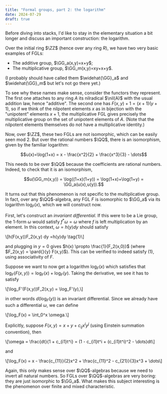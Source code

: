 ```yaml
---
title: "Formal groups, part 2: the logarithm"
date: 2024-07-29
draft: true
---
```

$\newcommand{\pard}[2]{\frac{\partial #1}{\partial #2}} \newcommand{\ZZ}{\mathbb{Z}} \newcommand{\QQ}{\mathbb{Q}} \newcommand{\GG}{\mathbb{G}} \newcommand{\FF}{\mathbb{F}} \DeclareMathOperator{\nil}{nil} \DeclareMathOperator{\Spec}{Spec} \DeclareMathOperator{\Spf}{Spf} \DeclareMathOperator{\Ab}{Ab}$Before diving into stacks, I'd like to stay in the elementary situation a bit longer and discuss an important construction: the logarithm.

Over the initial ring $\ZZ$ (hence over any ring $R$), we have two very basic examples of FGLs:

- The additive group, $\GG_a(x,y)=x+y$;
- The multiplicative group, $\GG_m(x,y)=xy+x+y$.

(I probably should have called them $\widehat{\GG}_a$ and $\widehat{\GG}_m$ but let's not go there yet.)

To see why these names make sense, consider the functors they represent. The first one attaches to any ring $A$ its nilradical $\nil(A)$ with the usual addition law, hence "additive". The second one has $F(x,y) + 1 = (x+1)(y+1)$, so if we think of the nilpotent elements $x$ as in bijection with the "unipotent" elements $x + 1$, the multiplicative FGL gives precisely the multiplicative group on the set of unipotent elements of $A$. (Note that the nilpotent elements themselves do not have a multiplicative identity.)

Now, over $\ZZ$, these two FGLs are not isomorphic, which can be easily seen mod 2. But over the rational numbers $\QQ$, there is an isomorphism, given by the familiar logarithm:

$$u(x)=\log(1+x) = x - \frac{x^2}{2} + \frac{x^3}{3} - \dots$$

This needs to be over $\QQ$ because the coefficients are rational numbers. Indeed, to check that it is an isomorphism, 

$$u(\GG_m(x,y)) = \log((1+x)(1+y)) = \log(1+x)+\log(1+y) = \GG_a(u(x),u(y)).$$

It turns out that this phenomenon is not specific to the multiplicative group. In fact, over any $\QQ$-algebra, any FGL $F$ is isomorphic to $\GG_a$ via its logarithm $\log_F(x)$, which we will construct now.

First, let's construct an *invariant differential*. If this were to be a Lie group, the 1-form $\omega$ would satisfy $f^*\omega = \omega$ where $f$ is left multiplication by an element.  In this context, $\omega = h(y)dy$ should satisfy

\\[h(F(x,y))F_2(x,y) dy =h(y)dy \tag{1}\\]

and plugging in $y = 0$ gives $h(x) \propto \frac{1}{F_2(x,0)}$ (where $F_2(x,y) = \pard{}{y} F(x,y)$). This can be verified to indeed satisfy (1), using associativity of $F$.

Suppose we want to now get a logarithm $\log_F(x)$ which satisfies that $\log_F(F(x,y)) = \log_F(x)+\log_F(y)$. Taking the derivative, we see it has to satisfy

\\[\log_F'(F(x,y))F_2(x,y) = \log_F'(y),\\]

in other words $d(\log_F(y))$ is an invariant differential. Since we already have such a differential $\omega$, we can define

\\[\log_F(x) = \int_0^x \omega.\\]

Explicitly, suppose $F(x,y)=x+y+c_{ij}x^iy^j$ (using Einstein summation convention), then

\\[\omega = \frac{dt}{1 + c_{i1}t^i} = (1 - c_{i1}t^i + (c_{i1}t^i)^2 - \dots)dt\\]

and

\\[\log_F(x) = x - \frac{c_{11}}{2}x^2 + \frac{c_{11}^2 - c_{21}}{3}x^3 + \dots\\]

Again, this only makes sense over $\QQ$-algebras because we need to invert all natural numbers. So FGLs over $\QQ$-algebras are very boring: they are just isomorphic to $\GG_a$. What makes this subject interesting is the phenomenon over finite and mixed characteristic. 
